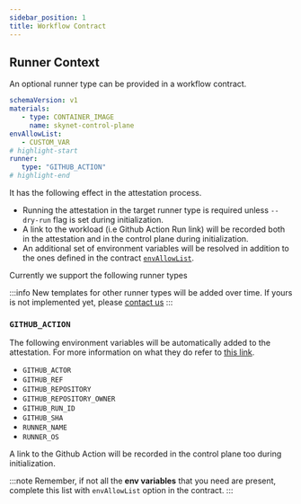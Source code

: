 ```yaml
---
sidebar_position: 1
title: Workflow Contract
---
```


## Runner Context

An optional runner type can be provided in a workflow contract.


```yaml title=skynet.contract.yaml showLineNumbers
schemaVersion: v1
materials:
   - type: CONTAINER_IMAGE
     name: skynet-control-plane
envAllowList:
   - CUSTOM_VAR
# highlight-start
runner: 
   type: "GITHUB_ACTION"
# highlight-end
```

It has the following effect in the attestation process.

* Running the attestation in the target runner type is required unless `--dry-run` flag is set during initialization.
* A link to the workload (i.e Github Action Run link) will be recorded both in the attestation and in the control plane during initialization.
* An additional set of environment variables will be resolved in addition to the ones defined in the contract [`envAllowList`](/getting-started/workflow-definition#add-materials-to-the-contract).

Currently we support the following runner types

:::info
New templates for other runner types will be added over time. If yours is not implemented yet, please [contact us](https://us21.list-manage.com/contact-form?u=801f42b3abafc40b1a17c5f25&form_id=3f3bbfe15e6fcd4a60be9b966652cfd5)
:::

### `GITHUB_ACTION`

The following environment variables will be automatically added to the attestation. For more information on what they do refer to [this link](https://docs.github.com/en/actions/learn-github-actions/environment-variables#default-environment-variables).

* `GITHUB_ACTOR`
* `GITHUB_REF`
* `GITHUB_REPOSITORY`
* `GITHUB_REPOSITORY_OWNER`
* `GITHUB_RUN_ID`
* `GITHUB_SHA`
* `RUNNER_NAME`
* `RUNNER_OS`

A link to the Github Action will be recorded in the control plane too during initialization.

:::note
Remember, if not all the **env variables** that you need are present, complete this list with `envAllowList` option in the contract.
:::

